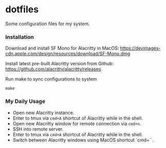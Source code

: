 dotfiles
========

Some configuration files for my system.

### Installation

Download and install SF Mono for Alacritty in MacOS:
https://devimages-cdn.apple.com/design/resources/download/SF-Mono.dmg

Install latest pre-built Alacritty version from Github:
https://github.com/alacritty/alacritty/releases

Run make to sync configurations to system
```
make
```

### My Daily Usage
- Open new Alacritty instance.
- Enter to tmux via `cmd+A` shortcut of Alacritty while in the shell.
- Open new Alacritty window for remote connection via `cmd+n`.
- SSH into remote server.
- Enter to tmux via `cmd+A` shortcut of Alacritty while in the shell.
- Switch between Alacritty windows using MacOS shortcut `cmd+``.
